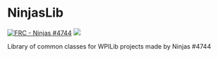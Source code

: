 # NinjasLib
[![FRC - Ninjas #4744](https://img.shields.io/badge/FRC-Ninjas_%234744-blue?logo=First)](https://ninjas4744-website.vercel.app/)
[![](https://jitpack.io/v/Ninjas4744-Organization/NinjasLib.svg)](https://jitpack.io/#Ninjas4744-Organization/NinjasLib)

Library of common classes for WPILib projects made by Ninjas #4744

